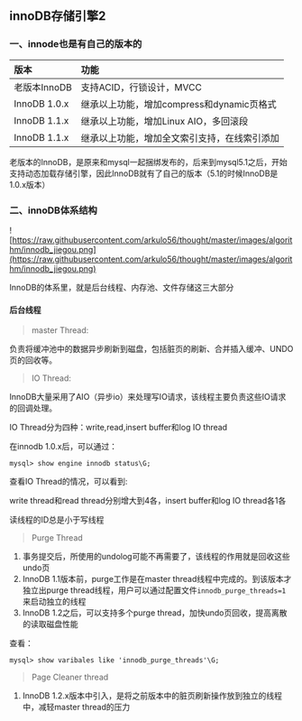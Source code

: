 ## innoDB存储引擎2

### 一、innode也是有自己的版本的

版本|功能
:--|:--
老版本InnoDB|支持ACID，行锁设计，MVCC
InnoDB 1.0.x|继承以上功能，增加compress和dynamic页格式
InnoDB 1.1.x|继承以上功能，增加Linux AIO，多回滚段
InnoDB 1.1.x|继承以上功能，增加全文索引支持，在线索引添加

老版本的InnoDB，是原来和mysql一起捆绑发布的，后来到mysql5.1之后，开始支持动态加载存储引擎，因此InnoDB就有了自己的版本（5.1的时候InnoDB是1.0.x版本）

### 二、innoDB体系结构

![https://raw.githubusercontent.com/arkulo56/thought/master/images/algorithm/innodb_jiegou.png](https://raw.githubusercontent.com/arkulo56/thought/master/images/algorithm/innodb_jiegou.png)

InnoDB的体系里，就是后台线程、内存池、文件存储这三大部分

#### 后台线程

> master Thread:

负责将缓冲池中的数据异步刷新到磁盘，包括脏页的刷新、合并插入缓冲、UNDO页的回收等。

> IO Thread:

InnoDB大量采用了AIO（异步io）来处理写IO请求，该线程主要负责这些IO请求的回调处理。

IO Thread分为四种：write,read,insert buffer和log IO thread

在innodb 1.0.x后，可以通过：

	mysql> show engine innodb status\G;
	
查看IO Thread的情况，可以看到:

write thread和read thread分别增大到4各，insert buffer和log IO thread各1各

读线程的ID总是小于写线程

> Purge Thread 


1. 事务提交后，所使用的undolog可能不再需要了，该线程的作用就是回收这些undo页
2. InnoDB 1.1版本前，purge工作是在master thread线程中完成的。到该版本才独立出purge thread线程，用户可以通过配置文件`innodb_purge_threads=1`来启动独立的线程
3. InnoDB 1.2之后，可以支持多个purge thread，加快undo页回收，提高离散的读取磁盘性能

查看：

	mysql> show varibales like 'innodb_purge_threads'\G;
	

> Page Cleaner thread

1. InnoDB 1.2.x版本中引入，是将之前版本中的脏页刷新操作放到独立的线程中，减轻master thread的压力 




